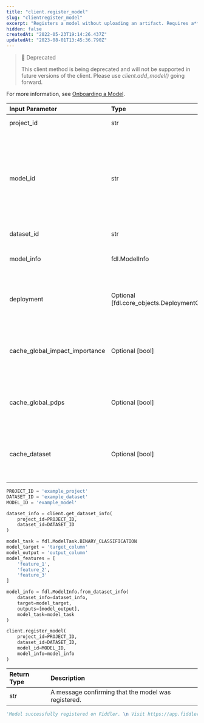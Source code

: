 ```yaml
---
title: "client.register_model"
slug: "clientregister_model"
excerpt: "Registers a model without uploading an artifact. Requires a** fdl.ModelInfo** object containing information about the model."
hidden: false
createdAt: "2022-05-23T19:14:26.437Z"
updatedAt: "2023-08-01T13:45:36.790Z"
---
```

> 🚧 Deprecated
> 
> This client method is being deprecated and will not be supported in future versions of the client.  Please use _client.add_model()_ going forward.

For more information, see [Onboarding a Model](doc:onboarding-a-model).

| Input Parameter                | Type                                          | Default | Description                                                                                                                                                                                              |
| :----------------------------- | :-------------------------------------------- | :------ | :------------------------------------------------------------------------------------------------------------------------------------------------------------------------------------------------------- |
| project_id                     | str                                           | None    | The unique identifier for the project.                                                                                                                                                                   |
| model_id                       | str                                           | None    | A unique identifier for the model. Must be a lowercase string between 2-30 characters containing only alphanumeric characters and underscores. Additionally, it must not start with a numeric character. |
| dataset_id                     | str                                           | None    | The unique identifier for the dataset.                                                                                                                                                                   |
| model_info                     | fdl.ModelInfo                                 | None    | A [fdl.ModelInfo()](ref:fdlmodelinfo) object containing information about the model.                                                                                                                     |
| deployment                     | Optional [fdl.core_objects.DeploymentOptions] | None    | A **DeploymentOptions** object containing information about the model deployment.                                                                                                                        |
| cache_global_impact_importance | Optional [bool]                               | True    | If True, global feature impact and global feature importance will be precomputed and cached when the model is registered.                                                                                |
| cache_global_pdps              | Optional [bool]                               | False   | If True, global partial dependence plots will be precomputed and cached when the model is registered.                                                                                                    |
| cache_dataset                  | Optional [bool]                               | True    | If True, histogram information for the baseline dataset will be precomputed and cached when the model is registered.                                                                                     |

```python Usage
PROJECT_ID = 'example_project'
DATASET_ID = 'example_dataset'
MODEL_ID = 'example_model'

dataset_info = client.get_dataset_info(
    project_id=PROJECT_ID,
    dataset_id=DATASET_ID
)

model_task = fdl.ModelTask.BINARY_CLASSIFICATION
model_target = 'target_column'
model_output = 'output_column'
model_features = [
    'feature_1',
    'feature_2',
    'feature_3'
]

model_info = fdl.ModelInfo.from_dataset_info(
    dataset_info=dataset_info,
    target=model_target,
    outputs=[model_output],
    model_task=model_task
)

client.register_model(
    project_id=PROJECT_ID,
    dataset_id=DATASET_ID,
    model_id=MODEL_ID,
    model_info=model_info
)
```

| Return Type | Description                                         |
| :---------- | :-------------------------------------------------- |
| str         | A message confirming that the model was registered. |

```python Response
'Model successfully registered on Fiddler. \n Visit https://app.fiddler.ai/projects/example_project'
```